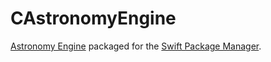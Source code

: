 # CAstronomyEngine

[Astronomy Engine](https://github.com/cosinekitty/astronomy) packaged for the [Swift Package Manager](https://swift.org/package-manager/).
